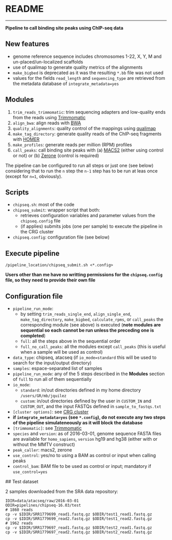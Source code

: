 # README
---------------------------------------------------------------------------------------------------

**Pipeline to call binding site peaks using ChIP-seq data**

## New features
- genome reference sequence includes chromosomes 1-22, X, Y, M and un-placed/un-localized scaffolds 
- use of qualimap to generate quality metrics of the alignments
- `make_bigbed` is deprecated as it was the resulting `*.bb` file was not used
- values for the fields `read_length` and `sequencing_type` are retrieved from the metadata database of `integrate_metadata=yes`


## Modules
1. `trim_reads_trimmomatic`: trim sequencing adapters and low-quality ends from the reads using [Trimmomatic](http://www.usadellab.org/cms/?page=trimmomatic)
2. `align_bwa`: align reads with [BWA](http://bio-bwa.sourceforge.net/bwa.shtml)
3. `quality_alignments`: quality control of the mappings using [qualimap](http://qualimap.bioinfo.cipf.es/)
4. `make_tag_directory`: generate quality reads of the ChIP-seq fragments with [HOMER](http://homer.salk.edu/homer/)
5. `make_profiles`: generate reads per million (RPM) profiles
6. `call_peaks`: call binding site peaks with (a) [MACS2](https://github.com/taoliu/MACS) (either using control or not) or (b) [Zerone](https://github.com/gui11aume/zerone) (control is required)

The pipeline can be configured to run all steps or just one (see below) considering that to run the `n` step the `n-1` step has to be run at leas once (except for `n=1`, obviously).


## Scripts

- `chipseq.sh`: most of the code
- `chipseq_submit`: wrapper script that both:
	- retrieves configuration variables and parameter values from the `chipseq.config` file
	- (if applies) submits jobs (one per sample) to execute the pipeline in the CRG cluster
- `chipseq.config`: configuration file (see below)


## Execute pipeline

```
/pipeline_location/chipseq_submit.sh <*.config>
```

**Users other than me have no writting permissions for the `chipseq.config` file, so they need to provide their own file**


## Configuration file

- `pipeline_run_mode`:
	- by setting `trim_reads_single_end`, `align_single_end`, `make_tag_directory`, `make_bigbed`, `calculate_rpms`, or `call_peaks` the corresponding module (see above) is executed (**note modules are sequential so each cannot be run unless the preceding one is completed**) 
	- `full`: all the steps above in the sequential order
	- `full_no_call_peaks`: all the modules except `call_peaks` (this is useful when a sample will be used as control)
- `data_type`: chipseq, atacseq (if `io_mode=standard` this will be used to search for the input/output directory)
- `samples`: espace-separated list of samples
- `pipeline_run_mode`: any of the 5 steps described in the **Modules** section of `full` to run all of them sequentially
- `io_mode`:
	- `standard`: in/out directories defined in my home directory `/users/GR/mb/jquilez`
	- `custom`:	in/out directories defined by the user in `CUSTOM_IN` and `CUSTOM_OUT`, and the input FASTQs defined in `sample_to_fastqs.txt`
- `[cluster options]`: see [CRG cluster](http://www.linux.crg.es/index.php/Main_Page)
- **if `integrate_metadata=yes` (see `*.config`), do not execute any two steps of the pipeline simulateneously as it will block the database**
- `[trimmomatic]`: see [Trimmomatic](http://www.usadellab.org/cms/?page=trimmomatic)
- `species` and `version`: as of 2016-03-01, genome sequence FASTA files are available for `homo_sapiens`, `version` hg19 and hg38 (either with or without the MMTV construct)
- `peak_caller`: macs2, zerone
- `use_control`: yes/no to using a BAM as control or input when calling peaks
- `control_bam`: BAM file to be used as control or input; mandatory if `use_control=yes`


## Test dataset

2 samples downloaded from the SRA data repository:
```
IDIR=data/atacseq/raw/2016-03-01
ODIR=pipelines/chipseq-16.03/test
# 1860 reads
cp -v $IDIR/SRR1779699_read1.fastq.gz $ODIR/test1_read1.fastq.gz
cp -v $IDIR/SRR1779699_read2.fastq.gz $ODIR/test1_read2.fastq.gz
# 1962 reads
cp -v $IDIR/SRR1779697_read1.fastq.gz $ODIR/test2_read1.fastq.gz
cp -v $IDIR/SRR1779697_read2.fastq.gz $ODIR/test2_read2.fastq.gz
```
